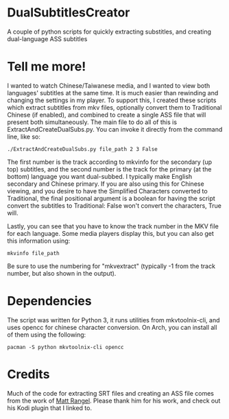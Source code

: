 # DualSubtitlesCreator
A couple of python scripts for quickly extracting substitles, and creating dual-language ASS subtitles

# Tell me more!
I wanted to watch Chinese/Taiwanese media, and I wanted to view both languages' subtitles at the same time. It is much easier than rewinding and changing the settings in my player.
To support this, I created these scripts which extract subtitles from mkv files, optionally convert them to Traditional Chinese (if enabled), and combined to create a single ASS file that will present both simultaneously.
The main file to do all of this is ExtractAndCreateDualSubs.py. You can invoke it directly from the command line, like so:
```
./ExtractAndCreateDualSubs.py file_path 2 3 False
```

The first number is the track according to mkvinfo for the secondary (up top) subtitles, and the second number is the track for the primary (at the bottom) language you want dual-subbed. I typically make English secondary and Chinese primary.
If you are also using this for Chinese viewing, and you desire to have the Simplified Characters converted to Traditional, the final positional argument is a boolean for having the script convert the subtitles to Traditional: False won't convert the characters, True will.

Lastly, you can see that you have to know the track number in the MKV file for each language. Some media players display this, but you can also get this information using:
```
mkvinfo file_path
```
Be sure to use the numbering for "mkvextract" (typically -1 from the track number, but also shown in the output).

# Dependencies
The script was written for Python 3, it runs utilities from mkvtoolnix-cli, and uses opencc for chinese character conversion. On Arch, you can install all of them using the following:
```
pacman -S python mkvtoolnix-cli opencc 
```

# Credits
Much of the code for extracting SRT files and creating an ASS file comes from the work of [Matt Rangel](https://github.com/MattRangel/script.submerge). Please thank him for his work, and check out his Kodi plugin that I linked to.
